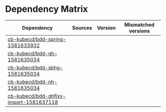 # Dependency Matrix

Dependency | Sources | Version | Mismatched versions
---------- | ------- | ------- | -------------------
[cb-kubecd/bdd-spring-1581633932](https://github.com/cb-kubecd/bdd-spring-1581633932.git) |  | []() | 
[cb-kubecd/bdd-gh-1581635034](https://github.com/cb-kubecd/bdd-gh-1581635034.git) |  | []() | 
[cb-kubecd/bdd-sbhg-1581635034](https://github.com/cb-kubecd/bdd-sbhg-1581635034.git) |  | []() | 
[cb-kubecd/bdd-nh-1581635034](https://github.com/cb-kubecd/bdd-nh-1581635034.git) |  | []() | 
[cb-kubecd/bdd-ghfjxy-import-1581637118](https://github.com/cb-kubecd/bdd-ghfjxy-import-1581637118.git) |  | []() | 

